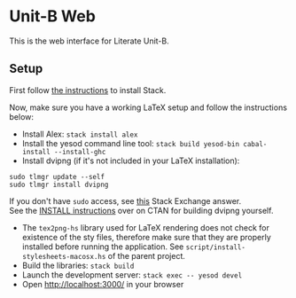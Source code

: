 Unit-B Web
==========

This is the web interface for Literate Unit-B.

## Setup

First follow [the instructions][stack] to install Stack.

Now, make sure you have a working LaTeX setup and follow the instructions below:

* Install Alex: `stack install alex`
* Install the yesod command line tool: `stack build yesod-bin cabal-install --install-ghc`
* Install dvipng (if it's not included in your LaTeX installation):

```
sudo tlmgr update --self
sudo tlmgr install dvipng
```

If you don't have `sudo` access, see [this][tlmgr-nosudo] Stack Exchange answer.  
See the [INSTALL instructions][dvipng-install] over on CTAN for building dvipng yourself.

* The `tex2png-hs` library used for LaTeX rendering does not check for existence
of the sty files, therefore make sure that they are properly installed before
running the application. See `script/install-stylesheets-macosx.hs` of the parent
project.
* Build the libraries: `stack build`
* Launch the development server: `stack exec -- yesod devel`
* Open [http://localhost:3000/][addr] in your browser


[stack]: http://docs.haskellstack.org/en/stable/install_and_upgrade/
[tlmgr-nosudo]: http://tex.stackexchange.com/a/288639
[dvipng-install]: http://mirrors.ctan.org/dviware/dvipng/INSTALL
[addr]: http://localhost:3000/
[yesod-quickstart]: http://www.yesodweb.com/page/quickstart
